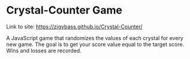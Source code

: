 # Crystal-Counter Game

Link to site: https://zigybass.github.io/Crystal-Counter/

A JavaScript game that randomizes the values of each crystal for every new game. The goal is to get your score value equal to the target score. Wins and losses are recorded. 

